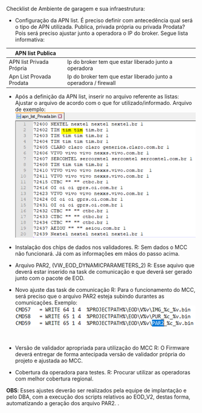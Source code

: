 Checklist de Ambiente de garagem e sua infraestrutura: 


- Configuração da APN list. 
  É preciso definir com antecedência qual será o tipo de APN utilizada. Publica, privada própria ou privada Prodata?
Pois será preciso ajustar junto a operadora o IP do broker.
Segue lista informativa:<br>

| APN list Publica |  |
|--|--|
| APN list Privada Própria | Ip do broker tem que estar liberado junto a operadora |
| Apn List Provada Prodata | Ip do broker tem que estar liberado junto a operadora / firewall  |

- Após a definição da APN list, inserir no arquivo referente as listas:<br>
Ajustar o arquivo de acordo com o que for utilizado/informado.
Arquivo de exemplo:
![image.png](/.attachments/image-5b8c7888-26ec-4b71-9bf2-4cafbfd871e1.png)

- Instalação dos chips de dados nos validadores.
  R: Sem dados o MCC não funcionará. Já com as informações em mãos do passo acima.

- Arquivo PAR2, (VW_EOD_DYNAMICPARAMETERS_2)
   R: Esse aquivo que deverá estar inserido na task de comunicação e que deverá ser gerado junto com o pacote de EOD.    

- Novo ajuste das task de comunicação
  R: Para o funcionamento do MCC, será preciso que o arquivo PAR2 esteja subindo durantes as comunicações. 
Exemplo: 
![image.png](/.attachments/image-910d1c39-27eb-402a-ba45-70fb6b2e449d.png)
<BR>



- Versão de validador apropriada para utilização do MCC
  R: O Firmware deverá entregar de forma antecipada versão de validador própria do projeto e ajustada ao MCC.

- Cobertura da operadora para testes.
  R: Procurar utilizar as operadoras com melhor cobertura regional.



**OBS**: Esses ajustes deverão ser realizados pela equipe de implantação e pelo DBA, com a execução dos scripts relativos ao EOD_V2, destas forma, automatizando a geração dos arquivo PAR2.
.